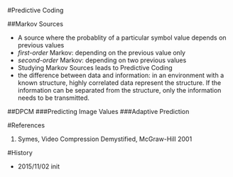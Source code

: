 #Predictive Coding

##Markov Sources
* A source where the probablity of a particular symbol value depends on previous values
* _first-order_ Markov: depending on the previous value only
* _second-order_ Markov: depending on two previous values
* Studying Markov Sources leads to Predictive Coding
* the difference between data and information: in an environment with a known structure, highly correlated data represent the structure. If the information can be separated from the structure, only the information needs to be transmitted.

##DPCM
###Predicting Image Values
###Adaptive Prediction

#References
1. Symes, Video Compression Demystified, McGraw-Hill 2001

#History
* 2015/11/02  init
